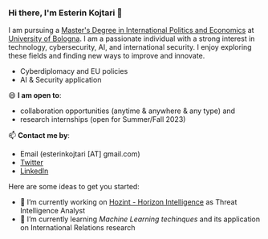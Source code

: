 ### Hi there, I'm Esterin Kojtari  👋


I am pursuing a [Master's Degree in International Politics and Economics](https://corsi.unibo.it/2cycle/InternationalPoliticsEconomics/index.html) at [University of Bologna](https://www.unibo.it/). I am a passionate individual with a strong interest in technology, cybersecurity, AI, and international security. I enjoy exploring these fields and finding new ways to improve and innovate.

- Cyberdiplomacy and EU policies 
- AI & Security application

😄 **I am open to**:

- collaboration opportunities (anytime & anywhere & any type) and 
- research internships (open for Summer/Fall 2023)

📫 **Contact me by**:
- Email (esterinkojtari [AT] gmail.com)
- [Twitter](https://twitter.com/yzhao062)
- [LinkedIn](https://www.linkedin.com/in/esterin-kojtari/)


Here are some ideas to get you started:

- 🔭 I’m currently working on [Hozint - Horizon Intelligence](https://www.hozint.com/) as Threat Intelligence Analyst
- 🌱 I’m currently learning _Machine Learning techinques_ and its application on International Relations research

